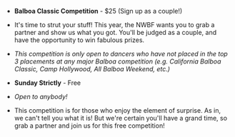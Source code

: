 * __Balboa Classic Competition__ - $25 (Sign up as a couple!)
* It's time to strut your stuff! This year, the NWBF wants you to grab a partner and show us what you got. You'll be judged as a couple, and have the opportunity to win fabulous prizes.
* _This competition is only open to dancers who have not placed in the top 3 placements at any major Balboa competition (e.g. California Balboa Classic, Camp Hollywood, All Balboa Weekend, etc.)_


* __Sunday Strictly__ - Free
* _Open to anybody!_
* This competition is for those who enjoy the element of surprise. As in, we can't tell you what it is! But we're certain you'll have a grand time, so grab a partner and join us for this free competition!
